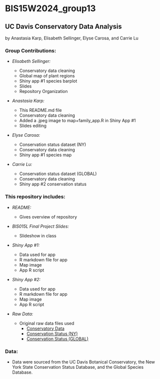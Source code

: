 # BIS15W2024_group13  
## UC Davis Conservatory Data Analysis  
by Anastasia Karp, Elisabeth Sellinger, Elyse Carosa, and Carrie Lu  


### Group Contributions:  
- *Elisabeth Sellinger:*  
  - Conservatory data cleaning  
  - Global map of plant regions  
  - Shiny app #1 species barplot  
  - Slides  
  - Repository Organization  
  
- *Anastasia Karp:*  
  - This README.md file 
  - Conservatory data cleaning  
  - Added a .jpeg image to map+family_app.R in Shiny App #1  
  - Slides editing  
  
- *Elyse Carosa:*  
  - Conservation status dataset (NY)  
  - Conservatory data cleaning  
  - Shiny app #1 species map  

- *Carrie Lu:*  
  - Conservation status dataset (GLOBAL)  
  - Conservatory data cleaning  
  - Shiny app #2 conservation status


### This repository includes:  
- *README:*  
  - Gives overview of repository  
  
- *BIS015L Final Project Slides:* 
  - Slideshow in class
  
- *Shiny App #1:*  
  - Data used for app  
  - R markdown file for app  
  - Map image  
  - App R script  
  
- *Shiny App #2:*  
  - Data used for app  
  - R markdown file for app  
  - Map image  
  - App R script  

  
- *Raw Data:*  
  - Original raw data files used  
    - [Conservatory Data](https://greenhouse.ucdavis.edu/conservatory/)
    - [Conservation Status (NY)](https://data.ny.gov/w/6x7f-k6wi/caer-yrtv?cur=M6Y7gMqSuwD&from=root) 
    - [Conservation Status (GLOBAL)](https://datacatalog.worldbank.org/search/dataset/0063384/Global-Species-Database) 

   
### Data:
- Data were sourced from the UC Davis Botanical Conservatory, the New York State Conservation Status Database, and the Global Species Database.
